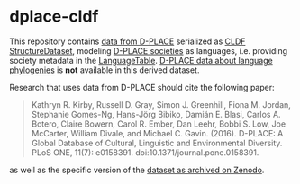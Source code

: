 # dplace-cldf

This repository contains [data from D-PLACE](https://github.com/D-PLACE/dplace-data) serialized as 
[CLDF](https://cldf.clld.org) [StructureDataset](https://github.com/cldf/cldf/tree/master/modules/StructureDataset), modeling [D-PLACE societies](https://d-place.org/glossary#q4) as languages, i.e. providing society metadata in the [LanguageTable](cldf/languages.csv). [D-PLACE data about language phylogenies](https://github.com/D-PLACE/dplace-data/tree/master/phylogenies) is **not** available in this derived dataset.

Research that uses data from D-PLACE should cite the following paper:

> Kathryn R. Kirby, Russell D. Gray, Simon J. Greenhill, Fiona M. Jordan, Stephanie Gomes-Ng, Hans-Jörg Bibiko, Damián E. Blasi, Carlos A. Botero, Claire Bowern, Carol R. Ember, Dan Leehr, Bobbi S. Low, Joe McCarter, William Divale, and Michael C. Gavin. (2016). D-PLACE: A Global Database of Cultural, Linguistic and Environmental Diversity. PLoS ONE, 11(7): e0158391. doi:10.1371/journal.pone.0158391. 

as well as the specific version of the [dataset as archived on Zenodo]().

